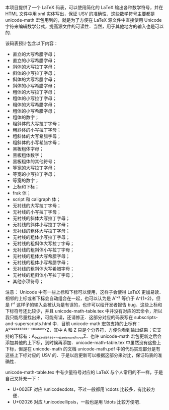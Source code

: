 本项目提供了一个 LaTeX 码表，可以使用简化的 LaTeX 输出各种数学符号，并在 HTML 文件中用 xml 实体写出，保证 USV 的准确性．这些数学符号主要都是 unicode-math 宏包用到的，就是为了方便在 LaTeX 源文件中直接使用 Unicode 字符来编辑数学公式，提高源文件的可读性．当然，用于其他地方的输入也是可以的．

该码表预计包含以下内容：
* 直立的大写希腊字母；
* 直立的小写希腊字母；
* 斜体的大写拉丁字母；
* 斜体的小写拉丁字母；
* 斜体的大写希腊字母；
* 斜体的小写希腊字母；
* 粗体的大写拉丁字母；
* 粗体的小写拉丁字母；
* 粗体的大写希腊字母；
* 粗体的小写希腊字母；
* 粗体的数字；
* 粗斜体的大写拉丁字母；
* 粗斜体的小写拉丁字母；
* 粗斜体的大写希腊字母；
* 粗斜体的小写希腊字母；
* 黑板粗体字母；
* 黑板粗体数字；
* 黑板粗体的其他符号；
* 等宽的大写拉丁字母；
* 等宽的小写拉丁字母；
* 等宽的数字；
* 上标和下标；
* frak 体；
* script 和 caligraph 体；
* 无衬线的大写拉丁字母；
* 无衬线的小写拉丁字母；
* 无衬线的斜体大写拉丁字母；
* 无衬线的斜体小写拉丁字母；
* 无衬线的粗体大写拉丁字母；
* 无衬线的粗体小写拉丁字母；
* 无衬线的粗斜体大写拉丁字母；
* 无衬线的粗斜体小写拉丁字母；
* 无衬线的粗体大写希腊字母；
* 无衬线的粗体小写希腊字母；
* 无衬线的粗斜体大写希腊字母；
* 无衬线的粗斜体小写拉丁字母；
* 其他杂项符号；

注意：
Unicode 中有一些上标和下标可以使用，这样子会使得 LaTeX 更加易读．相邻的上标或者下标会自动组合在一起，也可以认为是 A¹⁺² 等价于 A^{1+2}，但是 f'¹ 这样子的输入会被认为是有误的，也许可以给开发者报告 bug．这些上标和下标符号还比较少，并且 unicode-math-table.tex 中并没有对应的宏命令，所以我只能尽量找出来，可能有误，还请修正．这部分对应的码表写在 subscripts-and-superscripts.html 中．目前 unicode-math 宏包支持的上标有：A⁰¹²³⁴⁵⁶⁷⁸⁹⁺⁻⁼⁽⁾ⁱⁿʰʲʳʷʸZ，其中 A 和 Z 只是个分界符，方便你看到输出结果；它支持的下标有：A₀₁₂₃₄₅₆₇₈₉₊₋₌₍₎ₐₑᵢₒᵣᵤᵥₓᵦᵧᵨᵩᵪZ．也许 unicode-math 宏包更新之后会添加其他的上下标，到时候再添加．unicode-math-table.tex 中虽然没有这些上下标，但是在 unicode-math 的文档 unicode-math.pdf 中的代码实现部分是有这些上下标对应的 USV 的．于是以后更新可以根据这部分来对比，保证码表的准确性．

unicode-math-table.tex 中有少量符号对应的 LaTeX 与个人常用的不一样，于是自己又补充一下：
* U+002EF 对应 \unicodecdots，不过一般都用 \cdots 比较多，有比较方便．
* U+02026 对应 \unicodeellipsis，一般也是用 \ldots 比较方便吧．
